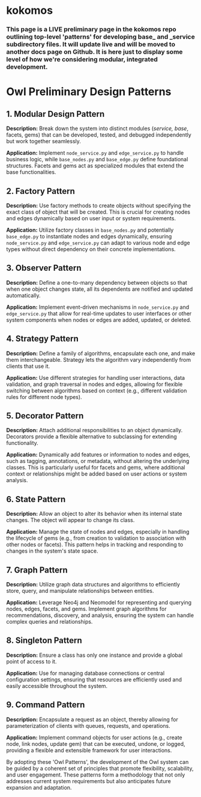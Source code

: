 # kokomos
### This page is a LIVE preliminary page in the kokomos repo outlining top-level 'patterns' for developing base_ and _service subdirectory files. It will update live and will be moved to another docs page on Github. It is here just to display some level of how we're considering modular, integrated development.

# Owl Preliminary Design Patterns

## 1. Modular Design Pattern
**Description:** Break down the system into distinct modules (_service, base_, facets, gems) that can be developed, tested, and debugged independently but work together seamlessly.

**Application:** Implement `node_service.py` and `edge_service.py` to handle business logic, while `base_nodes.py` and `base_edge.py` define foundational structures. Facets and gems act as specialized modules that extend the base functionalities.

## 2. Factory Pattern
**Description:** Use factory methods to create objects without specifying the exact class of object that will be created. This is crucial for creating nodes and edges dynamically based on user input or system requirements.

**Application:** Utilize factory classes in `base_nodes.py` and potentially `base_edge.py` to instantiate nodes and edges dynamically, ensuring `node_service.py` and `edge_service.py` can adapt to various node and edge types without direct dependency on their concrete implementations.

## 3. Observer Pattern
**Description:** Define a one-to-many dependency between objects so that when one object changes state, all its dependents are notified and updated automatically.

**Application:** Implement event-driven mechanisms in `node_service.py` and `edge_service.py` that allow for real-time updates to user interfaces or other system components when nodes or edges are added, updated, or deleted.

## 4. Strategy Pattern
**Description:** Define a family of algorithms, encapsulate each one, and make them interchangeable. Strategy lets the algorithm vary independently from clients that use it.

**Application:** Use different strategies for handling user interactions, data validation, and graph traversal in nodes and edges, allowing for flexible switching between algorithms based on context (e.g., different validation rules for different node types).

## 5. Decorator Pattern
**Description:** Attach additional responsibilities to an object dynamically. Decorators provide a flexible alternative to subclassing for extending functionality.

**Application:** Dynamically add features or information to nodes and edges, such as tagging, annotations, or metadata, without altering the underlying classes. This is particularly useful for facets and gems, where additional context or relationships might be added based on user actions or system analysis.

## 6. State Pattern
**Description:** Allow an object to alter its behavior when its internal state changes. The object will appear to change its class.

**Application:** Manage the state of nodes and edges, especially in handling the lifecycle of gems (e.g., from creation to validation to association with other nodes or facets). This pattern helps in tracking and responding to changes in the system's state space.

## 7. Graph Pattern
**Description:** Utilize graph data structures and algorithms to efficiently store, query, and manipulate relationships between entities.

**Application:** Leverage Neo4j and Neomodel for representing and querying nodes, edges, facets, and gems. Implement graph algorithms for recommendations, discovery, and analysis, ensuring the system can handle complex queries and relationships.

## 8. Singleton Pattern
**Description:** Ensure a class has only one instance and provide a global point of access to it.

**Application:** Use for managing database connections or central configuration settings, ensuring that resources are efficiently used and easily accessible throughout the system.

## 9. Command Pattern
**Description:** Encapsulate a request as an object, thereby allowing for parameterization of clients with queues, requests, and operations.

**Application:** Implement command objects for user actions (e.g., create node, link nodes, update gem) that can be executed, undone, or logged, providing a flexible and extensible framework for user interactions.

By adopting these 'Owl Patterns', the development of the Owl system can be guided by a coherent set of principles that promote flexibility, scalability, and user engagement. These patterns form a methodology that not only addresses current system requirements but also anticipates future expansion and adaptation.
